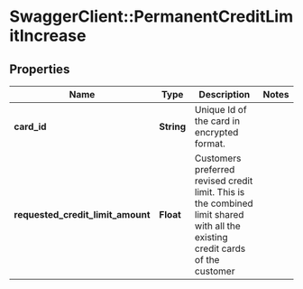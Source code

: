 # SwaggerClient::PermanentCreditLimitIncrease

## Properties
Name | Type | Description | Notes
------------ | ------------- | ------------- | -------------
**card_id** | **String** | Unique Id of the card in encrypted format. | 
**requested_credit_limit_amount** | **Float** | Customers preferred revised credit limit. This is the combined limit  shared with all the existing credit cards of the customer | 

